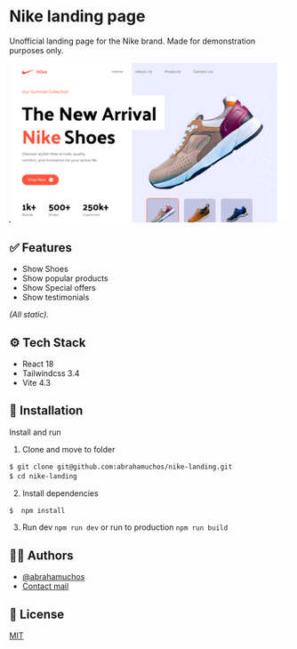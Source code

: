 # Nike landing page

Unofficial landing page for the Nike brand. Made for demonstration purposes only.

<img src="/docs/nike-screen-shot.png" width="750x" alt="nike-screenshot">

## ✅ Features

- Show Shoes
- Show popular products
- Show Special offers
- Show testimonials

_(All static)._

## ⚙️ Tech Stack

- React 18
- Tailwindcss 3.4
- Vite 4.3


## 💾 Installation

Install and run

1. Clone and move to folder
```bash
$ git clone git@github.com:abrahamuchos/nike-landing.git
$ cd nike-landing
```

2. Install dependencies
```bash
$  npm install
```

3. Run dev `npm run dev` or run to production `npm run build`

## 🧑‍💻 Authors

- [@abrahamuchos](https://github.com/abrahamuchos)
- [Contact mail](mailto:j.abraham29@gmail.com)


## 📄 License

[MIT](https://choosealicense.com/licenses/mit/)